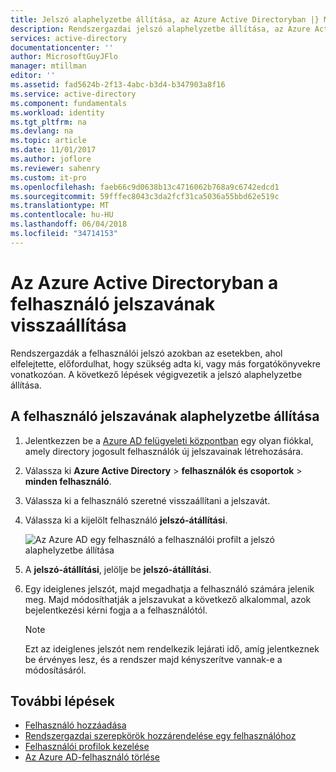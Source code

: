 ```yaml
---
title: Jelszó alaphelyzetbe állítása, az Azure Active Directoryban |} Microsoft Docs
description: Rendszergazdai jelszó alaphelyzetbe állítása, az Azure Active Directoryban egy felhasználó által kezdeményezett
services: active-directory
documentationcenter: ''
author: MicrosoftGuyJFlo
manager: mtillman
editor: ''
ms.assetid: fad5624b-2f13-4abc-b3d4-b347903a8f16
ms.service: active-directory
ms.component: fundamentals
ms.workload: identity
ms.tgt_pltfrm: na
ms.devlang: na
ms.topic: article
ms.date: 11/01/2017
ms.author: joflore
ms.reviewer: sahenry
ms.custom: it-pro
ms.openlocfilehash: faeb66c9d0638b13c4716062b768a9c6742edcd1
ms.sourcegitcommit: 59fffec8043c3da2fcf31ca5036a55bbd62e519c
ms.translationtype: MT
ms.contentlocale: hu-HU
ms.lasthandoff: 06/04/2018
ms.locfileid: "34714153"
---
```

# <a name="reset-the-password-for-a-user-in-azure-active-directory"></a>Az Azure Active Directoryban a felhasználó jelszavának visszaállítása

Rendszergazdák a felhasználói jelszó azokban az esetekben, ahol elfelejtette, előfordulhat, hogy szükség adta ki, vagy más forgatókönyvekre vonatkozóan. A következő lépések végigvezetik a jelszó alaphelyzetbe állítása.

## <a name="how-to-reset-the-password-for-a-user"></a>A felhasználó jelszavának alaphelyzetbe állítása

1. Jelentkezzen be a [Azure AD felügyeleti központban](https://aad.portal.azure.com) egy olyan fiókkal, amely directory jogosult felhasználók új jelszavainak létrehozására.
2. Válassza ki **Azure Active Directory** > **felhasználók és csoportok** > **minden felhasználó**.
3. Válassza ki a felhasználó szeretné visszaállítani a jelszavát.
2. Válassza ki a kijelölt felhasználó **jelszó-átállítási**.

    ![Az Azure AD egy felhasználó a felhasználói profilt a jelszó alaphelyzetbe állítása](./media/active-directory-users-reset-password-azure-portal/user-password-reset.png)
    
6. A **jelszó-átállítási**, jelölje be **jelszó-átállítási**.
7. Egy ideiglenes jelszót, majd megadhatja a felhasználó számára jelenik meg. Majd módosíthatják a jelszavukat a következő alkalommal, azok bejelentkezési kérni fogja a a felhasználótól. 

   > [!NOTE]
   > Ezt az ideiglenes jelszót nem rendelkezik lejárati idő, amíg jelentkeznek be érvényes lesz, és a rendszer majd kényszerítve vannak-e a módosításáról. 

## <a name="next-steps"></a>További lépések
* [Felhasználó hozzáadása](active-directory-users-create-azure-portal.md)
* [Rendszergazdai szerepkörök hozzárendelése egy felhasználóhoz](active-directory-users-assign-role-azure-portal.md)
* [Felhasználói profilok kezelése](active-directory-users-profile-azure-portal.md)
* [Az Azure AD-felhasználó törlése](active-directory-users-delete-user-azure-portal.md)
